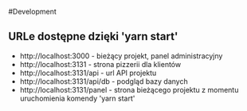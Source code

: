 #Development

## URLe dostępne dzięki 'yarn start'

- http://localhost:3000 - bieżący projekt, panel administracyjny
- http://localhost:3131 - strona pizzerii dla klientów
- http://localhost:3131/api - url API projektu
- http://localhost:3131/api/db - podgląd bazy danych
- http://localhost:3131/panel - strona bieżącego projektu z momentu uruchomienia komendy 'yarn start'